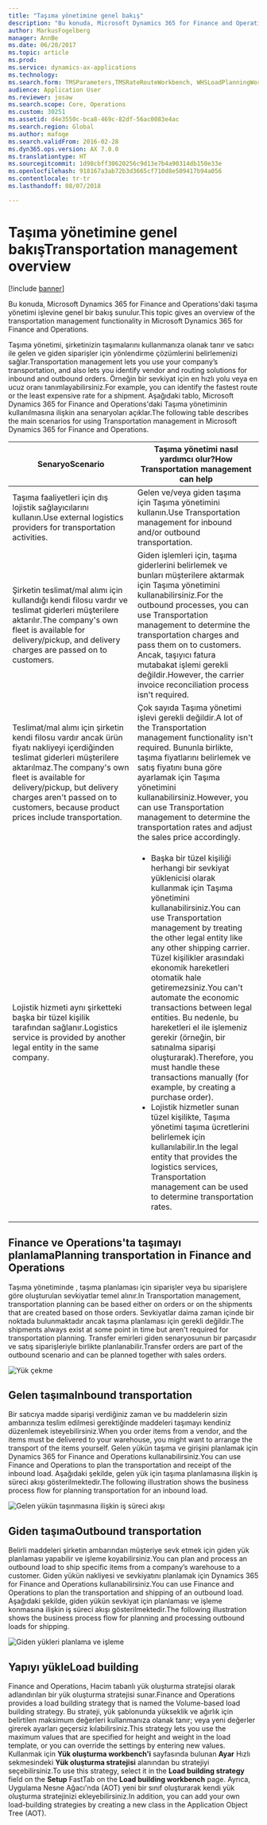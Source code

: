 ```yaml
---
title: "Taşıma yönetimine genel bakış"
description: "Bu konuda, Microsoft Dynamics 365 for Finance and Operations'daki taşıma yönetimi işlevine genel bir bakış sunulur."
author: MarkusFogelberg
manager: AnnBe
ms.date: 06/20/2017
ms.topic: article
ms.prod: 
ms.service: dynamics-ax-applications
ms.technology: 
ms.search.form: TMSParameters,TMSRateRouteWorkbench, WHSLoadPlanningWorkbench
audience: Application User
ms.reviewer: josaw
ms.search.scope: Core, Operations
ms.custom: 30251
ms.assetid: d4e3550c-bca8-469c-82df-56ac0083e4ac
ms.search.region: Global
ms.author: mafoge
ms.search.validFrom: 2016-02-28
ms.dyn365.ops.version: AX 7.0.0
ms.translationtype: HT
ms.sourcegitcommit: 1d98cbff30620256c9d13e7b4a90314db150e33e
ms.openlocfilehash: 918167a3ab72b3d3665cf710d8e509417b94a056
ms.contentlocale: tr-tr
ms.lasthandoff: 08/07/2018

---
```


# <a name="transportation-management-overview"></a><span data-ttu-id="373db-103">Taşıma yönetimine genel bakış</span><span class="sxs-lookup"><span data-stu-id="373db-103">Transportation management overview</span></span>

[!include [banner](../includes/banner.md)]

<span data-ttu-id="373db-104">Bu konuda, Microsoft Dynamics 365 for Finance and Operations'daki taşıma yönetimi işlevine genel bir bakış sunulur.</span><span class="sxs-lookup"><span data-stu-id="373db-104">This topic gives an overview of the transportation management functionality in Microsoft Dynamics 365 for Finance and Operations.</span></span>

<span data-ttu-id="373db-105">Taşıma yönetimi, şirketinizin taşımalarını kullanmanıza olanak tanır ve satıcı ile gelen ve giden siparişler için yönlendirme çözümlerini belirlemenizi sağlar.</span><span class="sxs-lookup"><span data-stu-id="373db-105">Transportation management lets you use your company’s transportation, and also lets you identify vendor and routing solutions for inbound and outbound orders.</span></span> <span data-ttu-id="373db-106">Örneğin bir sevkiyat için en hızlı yolu veya en ucuz oranı tanımlayabilirsiniz.</span><span class="sxs-lookup"><span data-stu-id="373db-106">For example, you can identify the fastest route or the least expensive rate for a shipment.</span></span> <span data-ttu-id="373db-107">Aşağıdaki tablo, Microsoft Dynamics 365 for Finance and Operations'daki Taşıma yönetiminin kullanılmasına ilişkin ana senaryoları açıklar.</span><span class="sxs-lookup"><span data-stu-id="373db-107">The following table describes the main scenarios for using Transportation management in Microsoft Dynamics 365 for Finance and Operations.</span></span>

<table>
<colgroup>
<col width="50%" />
<col width="50%" />
</colgroup>
<thead>
<tr class="header">
<th><span data-ttu-id="373db-108">Senaryo</span><span class="sxs-lookup"><span data-stu-id="373db-108">Scenario</span></span></th>
<th><span data-ttu-id="373db-109">Taşıma yönetimi nasıl yardımcı olur?</span><span class="sxs-lookup"><span data-stu-id="373db-109">How Transportation management can help</span></span></th>
</tr>
</thead>
<tbody>
<tr class="odd">
<td><span data-ttu-id="373db-110">Taşıma faaliyetleri için dış lojistik sağlayıcılarını kullanın.</span><span class="sxs-lookup"><span data-stu-id="373db-110">Use external logistics providers for transportation activities.</span></span></td>
<td><span data-ttu-id="373db-111">Gelen ve/veya giden taşıma için Taşıma yönetimini kullanın.</span><span class="sxs-lookup"><span data-stu-id="373db-111">Use Transportation management for inbound and/or outbound transportation.</span></span></td>
</tr>
<tr class="even">
<td><span data-ttu-id="373db-112">Şirketin teslimat/mal alımı için kullandığı kendi filosu vardır ve teslimat giderleri müşterilere aktarılır.</span><span class="sxs-lookup"><span data-stu-id="373db-112">The company&#39;s own fleet is available for delivery/pickup, and delivery charges are passed on to customers.</span></span></td>
<td><span data-ttu-id="373db-113">Giden işlemleri için, taşıma giderlerini belirlemek ve bunları müşterilere aktarmak için Taşıma yönetimini kullanabilirsiniz.</span><span class="sxs-lookup"><span data-stu-id="373db-113">For the outbound processes, you can use Transportation management to determine the transportation charges and pass them on to customers.</span></span> <span data-ttu-id="373db-114">Ancak, taşıyıcı fatura mutabakat işlemi gerekli değildir.</span><span class="sxs-lookup"><span data-stu-id="373db-114">However, the carrier invoice reconciliation process isn&#39;t required.</span></span></td>
</tr>
<tr class="odd">
<td><span data-ttu-id="373db-115">Teslimat/mal alımı için şirketin kendi filosu vardır ancak ürün fiyatı nakliyeyi içerdiğinden teslimat giderleri müşterilere aktarılmaz.</span><span class="sxs-lookup"><span data-stu-id="373db-115">The company&#39;s own fleet is available for delivery/pickup, but delivery charges aren&#39;t passed on to customers, because product prices include transportation.</span></span></td>
<td><span data-ttu-id="373db-116">Çok sayıda Taşıma yönetimi işlevi gerekli değildir.</span><span class="sxs-lookup"><span data-stu-id="373db-116">A lot of the Transportation management functionality isn&#39;t required.</span></span> <span data-ttu-id="373db-117">Bununla birlikte, taşıma fiyatlarını belirlemek ve satış fiyatını buna göre ayarlamak için Taşıma yönetimini kullanabilirsiniz.</span><span class="sxs-lookup"><span data-stu-id="373db-117">However, you can use Transportation management to determine the transportation rates and adjust the sales price accordingly.</span></span></td>
</tr>
<tr class="even">
<td><span data-ttu-id="373db-118">Lojistik hizmeti aynı şirketteki başka bir tüzel kişilik tarafından sağlanır.</span><span class="sxs-lookup"><span data-stu-id="373db-118">Logistics service is provided by another legal entity in the same company.</span></span></td>
<td><ul>
<li><span data-ttu-id="373db-119">Başka bir tüzel kişiliği herhangi bir sevkiyat yüklenicisi olarak kullanmak için Taşıma yönetimini kullanabilirsiniz.</span><span class="sxs-lookup"><span data-stu-id="373db-119">You can use Transportation management by treating the other legal entity like any other shipping carrier.</span></span> <span data-ttu-id="373db-120">Tüzel kişilikler arasındaki ekonomik hareketleri otomatik hale getiremezsiniz.</span><span class="sxs-lookup"><span data-stu-id="373db-120">You can&#39;t automate the economic transactions between legal entities.</span></span> <span data-ttu-id="373db-121">Bu nedenle, bu hareketleri el ile işlemeniz gerekir (örneğin, bir satınalma siparişi oluşturarak).</span><span class="sxs-lookup"><span data-stu-id="373db-121">Therefore, you must handle these transactions manually (for example, by creating a purchase order).</span></span></li>
<li><span data-ttu-id="373db-122">Lojistik hizmetler sunan tüzel kişilikte, Taşıma yönetimi taşıma ücretlerini belirlemek için kullanılabilir.</span><span class="sxs-lookup"><span data-stu-id="373db-122">In the legal entity that provides the logistics services, Transportation management can be used to determine transportation rates.</span></span></li>
</ul></td>
</tr>
</tbody>
</table>

## <a name="planning-transportation-in-finance-and-operations"></a><span data-ttu-id="373db-123">Finance ve Operations'ta taşımayı planlama</span><span class="sxs-lookup"><span data-stu-id="373db-123">Planning transportation in Finance and Operations</span></span>
<span data-ttu-id="373db-124">Taşıma yönetiminde , taşıma planlaması için siparişler veya bu siparişlere göre oluşturulan sevkiyatlar temel alınır.</span><span class="sxs-lookup"><span data-stu-id="373db-124">In Transportation management, transportation planning can be based either on orders or on the shipments that are created based on those orders.</span></span> <span data-ttu-id="373db-125">Sevkiyatlar daima zaman içinde bir noktada bulunmaktadır ancak taşıma planlaması için gerekli değildir.</span><span class="sxs-lookup"><span data-stu-id="373db-125">The shipments always exist at some point in time but aren't required for transportation planning.</span></span> <span data-ttu-id="373db-126">Transfer emirleri giden senaryosunun bir parçasıdır ve satış siparişleriyle birlikte planlanabilir.</span><span class="sxs-lookup"><span data-stu-id="373db-126">Transfer orders are part of the outbound scenario and can be planned together with sales orders.</span></span> 

![Yük çekme](./media/Load-drawing1-1024x477.jpg)

## <a name="inbound-transportation"></a><span data-ttu-id="373db-128">Gelen taşıma</span><span class="sxs-lookup"><span data-stu-id="373db-128">Inbound transportation</span></span>
<span data-ttu-id="373db-129">Bir satıcıya madde siparişi verdiğiniz zaman ve bu maddelerin sizin ambarınıza teslim edilmesi gerektiğinde maddeleri taşımayı kendiniz düzenlemek isteyebilirsiniz.</span><span class="sxs-lookup"><span data-stu-id="373db-129">When you order items from a vendor, and the items must be delivered to your warehouse, you might want to arrange the transport of the items yourself.</span></span> <span data-ttu-id="373db-130">Gelen yükün taşıma ve girişini planlamak için Dynamics 365 for Finance and Operations kullanabilirsiniz.</span><span class="sxs-lookup"><span data-stu-id="373db-130">You can use Finance and Operations to plan the transportation and receipt of the inbound load.</span></span> <span data-ttu-id="373db-131">Aşağıdaki şekilde, gelen yük için taşıma planlamasına ilişkin iş süreci akışı gösterilmektedir.</span><span class="sxs-lookup"><span data-stu-id="373db-131">The following illustration shows the business process flow for planning transportation for an inbound load.</span></span> 

![Gelen yükün taşınmasına ilişkin iş süreci akışı](./media/Businessprocessflowforinboundloadtransportation.jpg)

## <a name="outbound-transportation"></a><span data-ttu-id="373db-133">Giden taşıma</span><span class="sxs-lookup"><span data-stu-id="373db-133">Outbound transportation</span></span>
<span data-ttu-id="373db-134">Belirli maddeleri şirketin ambarından müşteriye sevk etmek için giden yük planlaması yapabilir ve işleme koyabilirsiniz.</span><span class="sxs-lookup"><span data-stu-id="373db-134">You can plan and process an outbound load to ship specific items from a company’s warehouse to a customer.</span></span> <span data-ttu-id="373db-135">Giden yükün nakliyesi ve sevkiyatını planlamak için Dynamics 365 for Finance and Operations kullanabilirsiniz.</span><span class="sxs-lookup"><span data-stu-id="373db-135">You can use Finance and Operations to plan the transportation and shipping of an outbound load.</span></span> <span data-ttu-id="373db-136">Aşağıdaki şekilde, giden yükün sevkiyat için planlaması ve işleme konmasına ilişkin iş süreci akışı gösterilmektedir.</span><span class="sxs-lookup"><span data-stu-id="373db-136">The following illustration shows the business process flow for planning and processing outbound loads for shipping.</span></span> 

![Giden yükleri planlama ve işleme](./media/Planningandprocessingoutboundloads.jpg)

## <a name="load-building"></a><span data-ttu-id="373db-138">Yapıyı yükle</span><span class="sxs-lookup"><span data-stu-id="373db-138">Load building</span></span>
<span data-ttu-id="373db-139">Finance and Operations, Hacim tabanlı yük oluşturma stratejisi olarak adlandırılan bir yük oluşturma stratejisi sunar.</span><span class="sxs-lookup"><span data-stu-id="373db-139">Finance and Operations provides a load building strategy that is named the Volume-based load building strategy.</span></span> <span data-ttu-id="373db-140">Bu strateji, yük şablonunda yükseklik ve ağırlık için belirtilen maksimum değerleri kullanmanıza olanak tanır; veya yeni değerler girerek ayarları geçersiz kılabilirsiniz.</span><span class="sxs-lookup"><span data-stu-id="373db-140">This strategy lets you use the maximum values that are specified for height and weight in the load template, or you can override the settings by entering new values.</span></span> <span data-ttu-id="373db-141">Kullanmak için **Yük oluşturma workbench'i** sayfasında bulunan **Ayar** Hızlı sekmesindeki **Yük oluşturma stratejisi** alanından bu stratejiyi seçebilirsiniz.</span><span class="sxs-lookup"><span data-stu-id="373db-141">To use this strategy, select it in the **Load building strategy** field on the **Setup** FastTab on the **Load building workbench** page.</span></span> <span data-ttu-id="373db-142">Ayrıca, Uygulama Nesne Ağacı'nda (AOT) yeni bir sınıf oluşturarak kendi yük oluşturma stratejinizi ekleyebilirsiniz.</span><span class="sxs-lookup"><span data-stu-id="373db-142">In addition, you can add your own load-building strategies by creating a new class in the Application Object Tree (AOT).</span></span>




